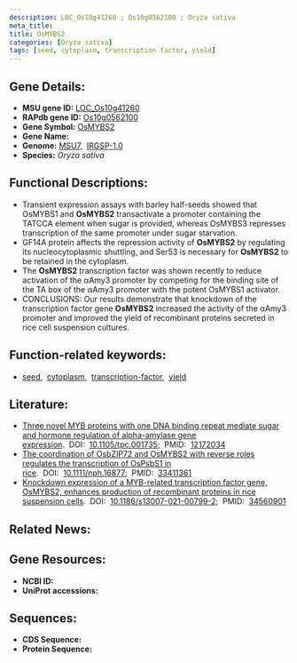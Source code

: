 ```yaml
---
description: LOC_Os10g41260 ; Os10g0562100 ; Oryza sativa
meta_title:
title: OsMYBS2
categories: [Oryza sativa]
tags: [seed, cytoplasm, transcription factor, yield]
---
```


## Gene Details:
- **MSU gene ID:** [LOC_Os10g41260](http://rice.uga.edu/cgi-bin/ORF_infopage.cgi?orf=LOC_Os10g41260)  
- **RAPdb gene ID:** [Os10g0562100](https://rapdb.dna.affrc.go.jp/locus/?name=Os10g0562100)  
- **Gene Symbol:** <u>OsMYBS2</u>
- **Gene Name:**
- **Genome:**  [MSU7](http://rice.uga.edu/),&nbsp;&nbsp;[IRGSP-1.0](https://rapdb.dna.affrc.go.jp/download/irgsp1.html)
- **Species:** *Oryza sativa*

## Functional Descriptions:
   - Transient expression assays with barley half-seeds showed that OsMYBS1 and **OsMYBS2** transactivate a promoter containing the TATCCA element when sugar is provided, whereas OsMYBS3 represses transcription of the same promoter under sugar starvation.
   - GF14A protein affects the repression activity of **OsMYBS2** by regulating its nucleocytoplasmic shuttling, and Ser53 is necessary for **OsMYBS2** to be retained in the cytoplasm.
   - The **OsMYBS2** transcription factor was shown recently to reduce activation of the αAmy3 promoter by competing for the binding site of the TA box of the αAmy3 promoter with the potent OsMYBS1 activator.
   - CONCLUSIONS: Our results demonstrate that knockdown of the transcription factor gene **OsMYBS2** increased the activity of the αAmy3 promoter and improved the yield of recombinant proteins secreted in rice cell suspension cultures.

## Function-related keywords:
   - [seed](/tags/seed/),&nbsp;&nbsp;[cytoplasm](/tags/cytoplasm/),&nbsp;&nbsp;[transcription-factor](/tags/transcription-factor/),&nbsp;&nbsp;[yield](/tags/yield/)

## Literature:
   - [Three novel MYB proteins with one DNA binding repeat mediate sugar and hormone regulation of alpha-amylase gene expression](https://www.doi.org/10.1105/tpc.001735).&nbsp;&nbsp;DOI:&nbsp;&nbsp;[10.1105/tpc.001735](https://www.doi.org/10.1105/tpc.001735);&nbsp;&nbsp;PMID:&nbsp;&nbsp;[12172034](https://pubmed.ncbi.nlm.nih.gov/12172034/)
   - [The coordination of OsbZIP72 and OsMYBS2 with reverse roles regulates the transcription of OsPsbS1 in rice](https://www.doi.org/10.1111/nph.16877).&nbsp;&nbsp;DOI:&nbsp;&nbsp;[10.1111/nph.16877](https://www.doi.org/10.1111/nph.16877);&nbsp;&nbsp;PMID:&nbsp;&nbsp;[33411361](https://pubmed.ncbi.nlm.nih.gov/33411361/)
   - [Knockdown expression of a MYB-related transcription factor gene, OsMYBS2, enhances production of recombinant proteins in rice suspension cells](https://www.doi.org/10.1186/s13007-021-00799-2).&nbsp;&nbsp;DOI:&nbsp;&nbsp;[10.1186/s13007-021-00799-2](https://www.doi.org/10.1186/s13007-021-00799-2);&nbsp;&nbsp;PMID:&nbsp;&nbsp;[34560901](https://pubmed.ncbi.nlm.nih.gov/34560901/)

## Related News:

## Gene Resources:
- **NCBI ID:**  []()
- **UniProt accessions:** [](https://www.uniprot.org/uniprotkb//entry)

## Sequences:
- **CDS Sequence:**
- **Protein Sequence:**
